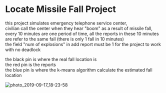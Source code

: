 # Locate Missile Fall Project
this project simulates emergency telephone service center, <br/>
civilian call the center when they hear "boom" as a result of missile fall, <br/>
every 10 minutes are one period of time, all the reports in these 10 minutes are refer to the same fall (there is only 1 fall in 10 minutes) <br/>
the field "num of explosions" in add report must be 1 for the project to work with no deadlock <br/>

the black pin is where the real fall location is <br/>
the red pin is the reports <br/>
the blue pin is where the k-means algorithm calculate the estimated fall location  <br/>

![photo_2019-09-17_18-23-58](https://user-images.githubusercontent.com/35970325/68087628-68cb9a00-fe60-11e9-9710-6c706f35b1ca.jpg)

